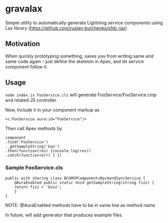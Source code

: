 # gravalax
Simple utility to automatically generate Lightning service components using Lax library (https://github.com/ruslan-kurchenko/sfdc-lax)

## Motivation
When quickly prototyping something, saves you from writing same and same code again - just define the skeleton in Apex, and let service component follow it.

## Usage
`node index.js FooService.cls` will generate FooService/FooService.cmp and related JS controller.

Now, Include it in your component markup as

`<c:FooService aura:id="FooService"/>`

Then call Apex methods by
```
component
.find('FooService')
._getSampleString('baz')
.then(function(res) {console.log(res))
.catch(function(err) { })
```

### Sample FooService.cls
```
public with sharing class BCGMSPComponentsBackendSyncService {
	@AuraEnabled public static Void getSampleString(string fizz) {
    return fizz + 'buzz';
	}
}
```
NOTE: @AuraEnabled methods have to be in same line as method name

In future, will add generator that produces example files.
